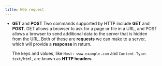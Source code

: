 ```yaml
---
title: Web request
---
```

- **GET** and **POST**
	Two commands supported by HTTP include **GET** and **POST**. GET allows a browser to ask for a page or file in a URL, and POST allows a browser to send additional data to the server that is hidden from the URL. Both of these are **requests** we can make to a server, which will provide a **response** in return.
	
	The keys and values, like `Host: www.example.com` and `Content-Type: text/html`, are known as **HTTP headers**.

